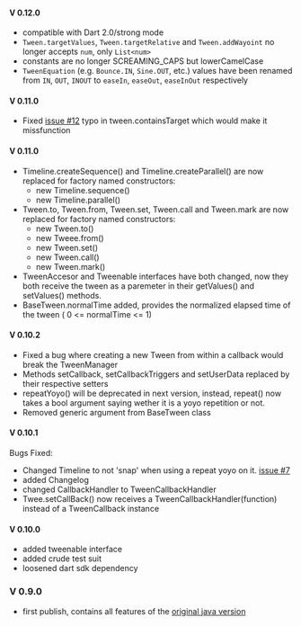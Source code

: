 #### V 0.12.0

* compatible with Dart 2.0/strong mode
* `Tween.targetValues`, `Tween.targetRelative` and `Tween.addWayoint` no longer accepts `num`, only `List<num>`
* constants are no longer SCREAMING_CAPS but lowerCamelCase
* `TweenEquation` (e.g. `Bounce.IN`, `Sine.OUT`, etc.) values have been renamed from `IN`, `OUT`, `INOUT` to `easeIn`, `easeOut`, `easeInOut` respectively

#### V 0.11.0

* Fixed [issue #12](https://github.com/xaguzman/tween-engine-dart/issues/12) typo in tween.containsTarget which would make it missfunction

#### V 0.11.0

* Timeline.createSequence() and Timeline.createParallel() are now replaced for factory named constructors:
  * new Timeline.sequence()
  * new Timeline.parallel()
* Tween.to, Tween.from, Tween.set, Tween.call and Tween.mark are now replaced for factory named constructors:
  * new Tween.to()
  * new Tweee.from()
  * new Tween.set()
  * new Tween.call()
  * new Tween.mark()
* TweenAccesor and Tweenable interfaces have both changed, now they both receive the tween as a paremeter in their getValues() and setValues() methods.
* BaseTween.normalTime added, provides the normalized elapsed time of the tween ( 0 <= normalTime <= 1)

#### V 0.10.2

* Fixed a bug where creating a new Tween from within a callback would break the TweenManager
* Methods setCallback, setCallbackTriggers and setUserData replaced by their respective setters
* repeatYoyo() will be deprecated in next version, instead, repeat() now takes a bool argument saying wether it is a yoyo repetition or not.
* Removed generic argument from BaseTween class


#### V 0.10.1

Bugs Fixed:
* Changed Timeline to not 'snap' when using a repeat yoyo on it. [issue #7](https://github.com/xaguzman/tween-engine-dart/issues/7)
* added Changelog
* changed CallbackHandler to TweenCallbackHandler
* Twee.setCallBack() now receives a TweenCallbackHandler(function) instead of a TweenCallback instance

#### V 0.10.0

* added tweenable interface
* added crude test suit
* loosened dart sdk dependency

### V 0.9.0

* first publish, contains all features of the [original java version](https://github.com/AurelienRibon/universal-tween-engine)
